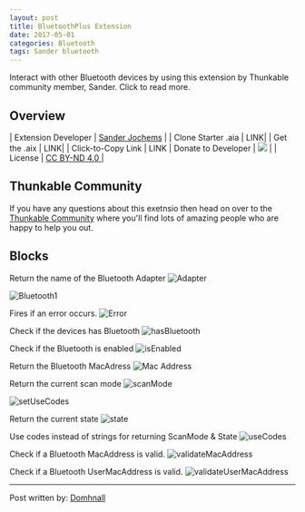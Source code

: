```yaml
---
layout: post
title: BluetoothPlus Extension
date: 2017-05-01
categories: Bluetooth
tags: Sander bluetooth
---
```


Interact with other Bluetooth devices by using this extension by Thunkable community member, Sander.
Click to read more.

<!-- more -->

## Overview

| Extension Developer | <a href="http://www.sanderjochems.nl/appinventor/extensions/1/bluetoothplus" target="_blank">Sander Jochems</a> |
| Clone Starter .aia | <a href="http://app.thunkable.com/?repo=raw.githubusercontent.com/domhnallohanlon/thunkable_extensions/gh-pages/assets/aia_repo/colours_extension_starter_template.asc" class="flat_btn" target="_blank" hidden> Open in Thunkable</a> LINK| 
| Get the .aix | <a href="http://community.thunkable.com/t/colours-extension/2513?u=helios" hidden>Manual Download</a> LINK|
| Click-to-Copy Link | <a href="#" id="copyButton" hidden>com.vishwas.Colours.aix</a> LINK
| Donate to Developer | <a href="https://play.google.com/store/apps/details?id=com.thunkable.android.sander542jochems.Donate" target="_blank"><img src="https://img.shields.io/badge/Donate-Google_Play-ee6e73.svg?style=flat-square"></a> |
| License | <a href="https://creativecommons.org/licenses/by-nd/4.0/" target="_blank">CC BY-ND 4.0 </a>|


<p hidden id="copyTarget">http://community.thunkable.com/uploads/default/original/2X/e/e754019115c3749479777af7a952fbf347e06927.aix</p>

## Thunkable Community

If you have any questions about this exetnsio then head on over to the [Thunkable Community](http://community.thunkable.com/t/bluetoothplus-extension/2706?u=domhnall) where you'll find lots of amazing people who are happy to help you out. 


## Blocks

Return the name of the Bluetooth Adapter
![Adapter](http://domhnallohanlon.com/thunkable_extensions/assets/post_assets/bluetooth_plus_extension/adapterName.png)

![Bluetooth1](http://domhnallohanlon.com/thunkable_extensions/assets/post_assets/bluetooth_plus_extension/bluetoothPlus1.png)

Fires if an error occurs.
![Error](http://domhnallohanlon.com/thunkable_extensions/assets/post_assets/bluetooth_plus_extension/error.png)


Check if the devices has Bluetooth
![hasBluetooth](http://domhnallohanlon.com/thunkable_extensions/assets/post_assets/bluetooth_plus_extension/hasBluetooth.png)

Check if the Bluetooth is enabled
![isEnabled](http://domhnallohanlon.com/thunkable_extensions/assets/post_assets/bluetooth_plus_extension/isEnabled.png)

Return the Bluetooth MacAdress
![Mac Address](http://domhnallohanlon.com/thunkable_extensions/assets/post_assets/bluetooth_plus_extension/macAddress.png)

Return the current scan mode
![scanMode](http://domhnallohanlon.com/thunkable_extensions/assets/post_assets/bluetooth_plus_extension/scanMode.png)

![setUseCodes](http://domhnallohanlon.com/thunkable_extensions/assets/post_assets/bluetooth_plus_extension/setUseCodes.png)

Return the current state
![state](http://domhnallohanlon.com/thunkable_extensions/assets/post_assets/bluetooth_plus_extension/state.png)

<!-- ![toggle](http://domhnallohanlon.com/thunkable_extensions/assets/post_assets/bluetooth_plus_extension/toggle.png)
 -->

Use codes instead of strings for returning ScanMode & State
![useCodes](http://domhnallohanlon.com/thunkable_extensions/assets/post_assets/bluetooth_plus_extension/useCodes.png)

Check if a Bluetooth MacAddress is valid.
![validateMacAddress](http://domhnallohanlon.com/thunkable_extensions/assets/post_assets/bluetooth_plus_extension/validateMacAddress.png)

Check if a Bluetooth UserMacAddress is valid.
![validateUserMacAddress](http://domhnallohanlon.com/thunkable_extensions/assets/post_assets/bluetooth_plus_extension/validateUserMacAddress.png)


<hr />

Post written by:
<a href="https://community.thunkable.com/u/domhnall">Domhnall</a>
<br>

